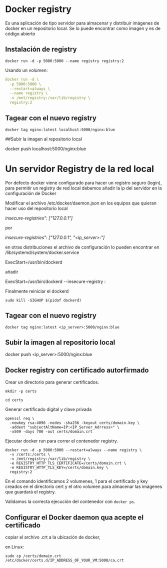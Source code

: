
# Docker registry
Es una aplicación de tipo servidor para almacenar y distribuir imágenes de docker en un repositorio local.
Se lo puede encontrar como imagen y es de código abierto

## Instalación de registry

`docker run -d -p 5000:5000 --name registry registry:2`

Usando un volumen:

~~~yaml
docker run -d \
  -p 5000:5000 \
  --restart=always \
  --name registry \
  -v /mnt/registry:/var/lib/registry \
  registry:2
~~~

## Tagear con el nuevo registry

`docker tag nginx:latest localhost:5000/nginx:blue`

##Subir la imagen al repositorio local

docker push localhost:5000/nginx:blue

# Un servidor Registry de la red local

Por defecto docker viene configurado para hacer un registro seguro (login),
para permitir un registry de red local debemos añadir la ip del servidor en la configuración de Docker

Modificar el archivo /etc/docker/daemon.json en los equipos que quieran hacer uso del repositorio local

*insecure-registries": ["127.0.0.1"]*

por

*insecure-registries": ["127.0.0.1", "<ip_server>:<port>"]*

en otras distribuciones el archivo de configuración lo pueden encontrar en /lib/systemd/system/docker.service

ExecStart=/usr/bin/dockerd 

  añadir 

ExecStart=/usr/bin/dockerd --insecure-registry <ip>:<port>

Finalmente reiniciar el dockerd

`sudo kill -SIGHUP $(pidof dockerd)`
  
## Tagear con el nuevo registry 
`docker tag nginx:latest <ip_server>:5000/nginx:blue`

## Subir la imagen al repositorio local
docker push <ip_server>:5000/nginx:blue

## Docker registry con certificado autorfirmado

Crear un directorio para generar certificados.

`mkdir -p certs`

`cd certs`

Generar certificado digital y clave privada

~~~
openssl req \
  -newkey rsa:4096 -nodes -sha256 -keyout certs/domain.key \
  -addext "subjectAltName=IP:<IP_Server_Adrress>" \
  -x509 -days 700 -out certs/domain.crt
~~~

Ejecutar docker run para correr el contenedor registry.  

~~~
docker run -d -p 5000:5000 --restart=always --name registry \
  -v /certs:/certs \
  -v /mnt/registry:/var/lib/registry \
  -e REGISTRY_HTTP_TLS_CERTIFICATE=/certs/domain.crt \
  -e REGISTRY_HTTP_TLS_KEY=/certs/domain.key \
  registry:2
~~~

En el comando identificamos 2 volumenes, 1 para el certificado y key creados en el directorio cert y el otro volumen para almacenar las imágenes que guardará el registry.

Validamos la correcta ejecución del contenedor con `docker ps`.

## Configurar el Docker daemon qua acepte el certificado

copiar el archivo .crt a la ubicación de docker, 

en Linux: 

`sudo cp /certs/domain.crt /etc/docker/certs.d/IP_ADDRESS_OF_YOUR_VM:5000/ca.crt`


